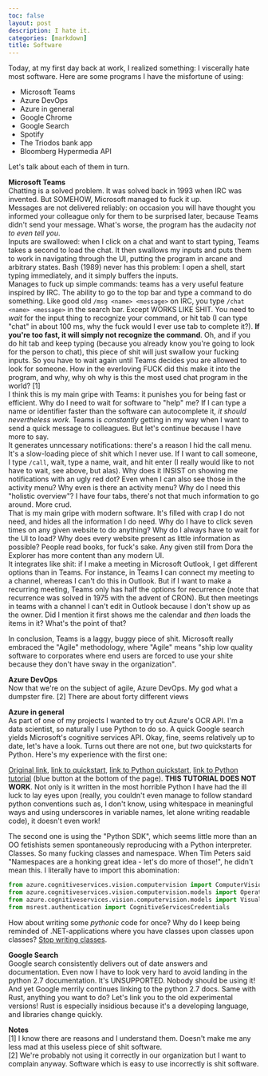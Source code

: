 ```yaml
---
toc: false
layout: post
description: I hate it.
categories: [markdown]
title: Software
---
```


Today, at my first day back at work, I realized something: I viscerally hate most software. Here are some programs I have the misfortune of using:

- Microsoft Teams
- Azure DevOps
- Azure in general
- Google Chrome
- Google Search
- Spotify
- The Triodos bank app
- Bloomberg Hypermedia API

Let's talk about each of them in turn.

**Microsoft Teams**  
Chatting is a solved problem. It was solved back in 1993 when IRC was invented. But SOMEHOW, Microsoft managed to fuck it up.  
Messages are not delivered reliably: on occasion you will have thought you informed your colleague only for them to be surprised later, because Teams didn't send your message. What's worse, the program has the audacity *not to even tell you*.  
Inputs are swallowed: when I click on a chat and want to start typing, Teams takes a second to load the chat. It then swallows my inputs and puts them to work in navigating through the UI, putting the program in arcane and arbitrary states. Bash (1989) never has this problem: I open a shell, start typing immediately, and it simply buffers the inputs.  
Manages to fuck up simple commands: teams has a very useful feature inspired by IRC. The ability to go to the top bar and type a command to do something. Like good old `/msg <name> <message>` on IRC, you type `/chat <name> <message>` in the search bar. Except WORKS LIKE SHIT. You need to *wait* for the input thing to recognize your command, or hit tab (I can type "chat" in about 100 ms, why the fuck would I ever use tab to complete it?). **If you're too fast, it will simply not recognize the command**. Oh, and if you do hit tab and keep typing (because you already know you're going to look for the person to chat), this piece of shit will just swallow your fucking inputs. So you have to wait again until Teams decides you are allowed to look for someone. How in the everloving FUCK did this make it into the program, and why, why oh why is this the most used chat program in the world? [1]  
I think this is my main gripe with Teams: it punishes you for being fast or efficient. Why do I need to wait for software to "help" me? If I can type a name or identifier faster than the software can autocomplete it, *it should nevertheless work*. Teams is *constantly* getting in my way when I want to send a quick message to colleagues. But let's continue because I have more to say.  
It generates unncessary notifications: there's a reason I hid the call menu. It's a slow-loading piece of shit which I never use. If I want to call someone, I type `/call`, wait, type a name, wait, and hit enter (I really would like to not have to wait, see above, but alas). Why does it INSIST on showing me notifications with an ugly red dot? Even when I can also see those in the activity menu? Why even is there an activity menu? Why do I need this "holistic overview"? I have four tabs, there's not that much information to go around. More crud.  
That is my main gripe with modern software. It's filled with crap I do not need, and hides all the information I do need. Why do I have to click seven times on any given website to do anything? Why do I always have to wait for the UI to load? Why does every website present as little information as possible? People read books, for fuck's sake. Any given still from Dora the Explorer has more content than any modern UI.  
It integrates like shit: if I make a meeting in Microsoft Outlook, I get different options than in Teams. For instance, in Teams I can connect my meeting to a channel, whereas I can't do this in Outlook. But if I want to make a recurring meeting, Teams only has half the options for recurrence (note that recurrence was solved in 1975 with the advent of CRON). But then meetings in teams with a channel I can't edit in Outlook because I don't show up as the owner. Did I mention it first shows me the calendar and *then* loads the items in it? What's the point of that?

In conclusion, Teams is a laggy, buggy piece of shit. Microsoft really embraced the "Agile" methodology, where "Agile" means "ship low quality software to corporates where end users are forced to use your shite because they don't have sway in the organization".

**Azure DevOps**  
Now that we're on the subject of agile, Azure DevOps. My god what a dumpster fire. [2] There are about forty different views 

**Azure in general**  
As part of one of my projects I wanted to try out Azure's OCR API. I'm a data scientist, so naturally I use Python to do so. A quick Google search yields Microsoft's cognitive services API. Okay, fine, seems relatively up to date, let's have a look. Turns out there are not one, but *two* quickstarts for Python. Here's my experience with the first one:

[Original link](https://docs.microsoft.com/en-us/azure/cognitive-services/computer-vision/concept-recognizing-text), [link to quickstart](https://docs.microsoft.com/en-us/azure/cognitive-services/computer-vision/quickstarts/csharp-hand-text), [link to Python quickstart](https://docs.microsoft.com/en-us/azure/cognitive-services/computer-vision/quickstarts/python-hand-text), [link to Python tutorial](https://github.com/Microsoft/Cognitive-Vision-Python) (blue button at the bottom of the page). **THIS TUTORIAL DOES NOT WORK**. Not only is it written in the most horrible Python I have had the ill luck to lay eyes upon (really, you couldn't even manage to follow standard python conventions such as, I don't know, using whitespace in meaningful ways and using underscores in variable names, let alone writing readable code), it doesn't even work!

The second one is using the "Python SDK", which seems little more than an OO fetishists semen spontaneously reproducing with a Python interpreter. Classes. So many fucking classes and namespace. When Tim Peters said "Namespaces are a honking great idea - let's do more of those!", he didn't mean this. I literally have to import this abomination:

````python
from azure.cognitiveservices.vision.computervision import ComputerVisionClient
from azure.cognitiveservices.vision.computervision.models import OperationStatusCodes
from azure.cognitiveservices.vision.computervision.models import VisualFeatureTypes
from msrest.authentication import CognitiveServicesCredentials
````

How about writing some *pythonic* code for once? Why do I keep being reminded of .NET-applications where you have classes upon classes upon classes? [Stop writing classes](https://www.youtube.com/watch?v=5ZKvwuZSiyc).

**Google Search**  
Google search consistently delivers out of date answers and documentation. Even now I have to look very hard to avoid landing in the python 2.7 documentation. It's UNSUPPORTED. Nobody should be using it! And yet Google merrily continues linking to the python 2.7 docs. Same with Rust, anything you want to do? Let's link you to the old experimental versions! Rust is especially insidious because it's a developing language, and libraries change quickly.

**Notes**  
[1] I know there are reasons and I understand them. Doesn't make me any less mad at this useless piece of shit software.  
[2] We're probably not using it correctly in our organization but I want to complain anyway. Software which is easy to use incorrectly is shit software.
